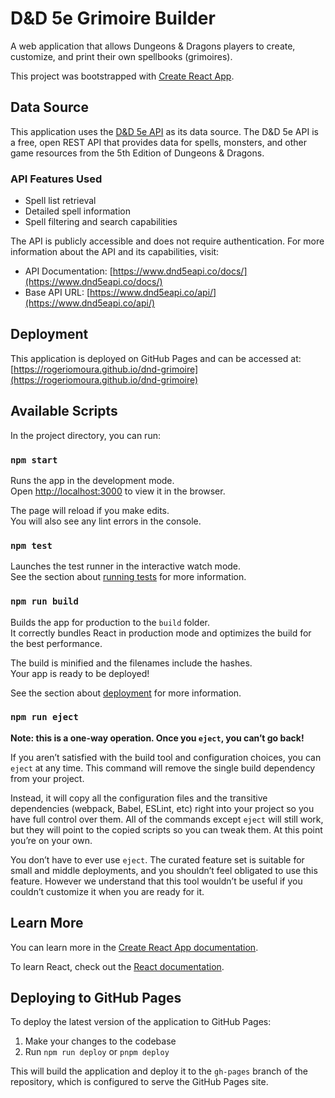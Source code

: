 # D&D 5e Grimoire Builder

A web application that allows Dungeons & Dragons players to create, customize, and print their own spellbooks (grimoires).

This project was bootstrapped with [Create React App](https://github.com/facebook/create-react-app).

## Data Source

This application uses the [D&D 5e API](https://www.dnd5eapi.co/) as its data source. The D&D 5e API is a free, open REST API that provides data for spells, monsters, and other game resources from the 5th Edition of Dungeons & Dragons.

### API Features Used

- Spell list retrieval
- Detailed spell information
- Spell filtering and search capabilities

The API is publicly accessible and does not require authentication. For more information about the API and its capabilities, visit:

- API Documentation: [https://www.dnd5eapi.co/docs/](https://www.dnd5eapi.co/docs/)
- Base API URL: [https://www.dnd5eapi.co/api/](https://www.dnd5eapi.co/api/)

## Deployment

This application is deployed on GitHub Pages and can be accessed at:
[https://rogeriomoura.github.io/dnd-grimoire](https://rogeriomoura.github.io/dnd-grimoire)

## Available Scripts

In the project directory, you can run:

### `npm start`

Runs the app in the development mode.\
Open [http://localhost:3000](http://localhost:3000) to view it in the browser.

The page will reload if you make edits.\
You will also see any lint errors in the console.

### `npm test`

Launches the test runner in the interactive watch mode.\
See the section about [running tests](https://facebook.github.io/create-react-app/docs/running-tests) for more information.

### `npm run build`

Builds the app for production to the `build` folder.\
It correctly bundles React in production mode and optimizes the build for the best performance.

The build is minified and the filenames include the hashes.\
Your app is ready to be deployed!

See the section about [deployment](https://facebook.github.io/create-react-app/docs/deployment) for more information.

### `npm run eject`

**Note: this is a one-way operation. Once you `eject`, you can’t go back!**

If you aren’t satisfied with the build tool and configuration choices, you can `eject` at any time. This command will remove the single build dependency from your project.

Instead, it will copy all the configuration files and the transitive dependencies (webpack, Babel, ESLint, etc) right into your project so you have full control over them. All of the commands except `eject` will still work, but they will point to the copied scripts so you can tweak them. At this point you’re on your own.

You don’t have to ever use `eject`. The curated feature set is suitable for small and middle deployments, and you shouldn’t feel obligated to use this feature. However we understand that this tool wouldn’t be useful if you couldn’t customize it when you are ready for it.

## Learn More

You can learn more in the [Create React App documentation](https://facebook.github.io/create-react-app/docs/getting-started).

To learn React, check out the [React documentation](https://reactjs.org/).

## Deploying to GitHub Pages

To deploy the latest version of the application to GitHub Pages:

1. Make your changes to the codebase
2. Run `npm run deploy` or `pnpm deploy`

This will build the application and deploy it to the `gh-pages` branch of the repository, which is configured to serve the GitHub Pages site.
